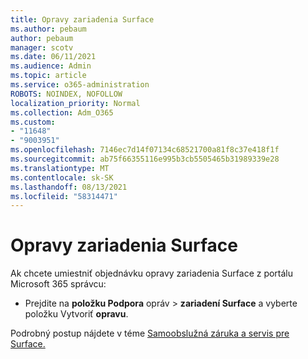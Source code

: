 ```yaml
---
title: Opravy zariadenia Surface
ms.author: pebaum
author: pebaum
manager: scotv
ms.date: 06/11/2021
ms.audience: Admin
ms.topic: article
ms.service: o365-administration
ROBOTS: NOINDEX, NOFOLLOW
localization_priority: Normal
ms.collection: Adm_O365
ms.custom:
- "11648"
- "9003951"
ms.openlocfilehash: 7146ec7d14f07134c68521700a81f8c37e418f1f
ms.sourcegitcommit: ab75f66355116e995b3cb5505465b31989339e28
ms.translationtype: MT
ms.contentlocale: sk-SK
ms.lasthandoff: 08/13/2021
ms.locfileid: "58314471"
---
```

# <a name="surface-repairs"></a>Opravy zariadenia Surface

Ak chcete umiestniť objednávku opravy zariadenia Surface z portálu Microsoft 365 správcu:

- Prejdite na **položku Podpora** opráv  >  **zariadení Surface** a vyberte položku Vytvoriť **opravu**. 

Podrobný postup nájdete v téme [Samoobslužná záruka a servis pre Surface.](https://docs.microsoft.com/surface/self-serve-warranty-service)